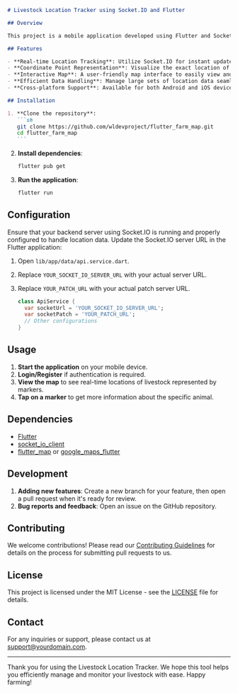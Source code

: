 ````markdown
# Livestock Location Tracker using Socket.IO and Flutter

## Overview

This project is a mobile application developed using Flutter and Socket.IO for real-time tracking of livestock within a farming area. The application detects and displays the location of livestock using coordinate points, providing an intuitive and user-friendly interface for farmers to monitor their animals' positions on a map.

## Features

- **Real-time Location Tracking**: Utilize Socket.IO for instant updates on livestock positions.
- **Coordinate Point Representation**: Visualize the exact location of each animal using map markers.
- **Interactive Map**: A user-friendly map interface to easily view and navigate the livestock's locations.
- **Efficient Data Handling**: Manage large sets of location data seamlessly.
- **Cross-platform Support**: Available for both Android and iOS devices.

## Installation

1. **Clone the repository**:
   ```sh
   git clone https://github.com/wldevproject/flutter_farm_map.git
   cd flutter_farm_map
   ```
````

2. **Install dependencies**:

   ```sh
   flutter pub get
   ```

3. **Run the application**:
   ```sh
   flutter run
   ```

## Configuration

Ensure that your backend server using Socket.IO is running and properly configured to handle location data. Update the Socket.IO server URL in the Flutter application:

1. Open `lib/app/data/api.service.dart`.
2. Replace `YOUR_SOCKET_IO_SERVER_URL` with your actual server URL.
3. Replace `YOUR_PATCH_URL` with your actual patch server URL.

   ```dart
   class ApiService {
     var socketUrl = 'YOUR_SOCKET_IO_SERVER_URL';
     var socketPatch = 'YOUR_PATCH_URL';
     // Other configurations
   }
   ```

## Usage

1. **Start the application** on your mobile device.
2. **Login/Register** if authentication is required.
3. **View the map** to see real-time locations of livestock represented by markers.
4. **Tap on a marker** to get more information about the specific animal.

## Dependencies

- [Flutter](https://flutter.dev)
- [socket_io_client](https://pub.dev/packages/socket_io_client)
- [flutter_map](https://pub.dev/packages/flutter_map) or [google_maps_flutter](https://pub.dev/packages/google_maps_flutter)

## Development

1. **Adding new features**: Create a new branch for your feature, then open a pull request when it's ready for review.
2. **Bug reports and feedback**: Open an issue on the GitHub repository.

## Contributing

We welcome contributions! Please read our [Contributing Guidelines](CONTRIBUTING.md) for details on the process for submitting pull requests to us.

## License

This project is licensed under the MIT License - see the [LICENSE](LICENSE) file for details.

## Contact

For any inquiries or support, please contact us at support@yourdomain.com.

---

Thank you for using the Livestock Location Tracker. We hope this tool helps you efficiently manage and monitor your livestock with ease. Happy farming!

```

```
